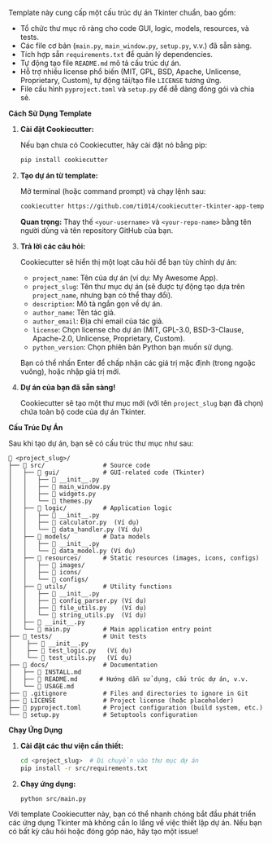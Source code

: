 Template này cung cấp một cấu trúc dự án Tkinter chuẩn, bao gồm:

*   Tổ chức thư mục rõ ràng cho code GUI, logic, models, resources, và tests.
*   Các file cơ bản (`main.py`, `main_window.py`, `setup.py`, v.v.) đã sẵn sàng.
*   Tích hợp sẵn `requirements.txt` để quản lý dependencies.
*   Tự động tạo file `README.md` mô tả cấu trúc dự án.
*   Hỗ trợ nhiều license phổ biến (MIT, GPL, BSD, Apache, Unlicense, Proprietary, Custom), tự động tải/tạo file `LICENSE` tương ứng.
*   File cấu hình `pyproject.toml` và `setup.py` để dễ dàng đóng gói và chia sẻ.

**Cách Sử Dụng Template**

1.  **Cài đặt Cookiecutter:**

    Nếu bạn chưa có Cookiecutter, hãy cài đặt nó bằng pip:

    ```bash
    pip install cookiecutter
    ```

2.  **Tạo dự án từ template:**

    Mở terminal (hoặc command prompt) và chạy lệnh sau:

    ```bash
    cookiecutter https://github.com/ti014/cookiecutter-tkinter-app-template
    ```

    **Quan trọng:** Thay thế `<your-username>` và `<your-repo-name>` bằng tên người dùng và tên repository GitHub của bạn.

3.  **Trả lời các câu hỏi:**

    Cookiecutter sẽ hiển thị một loạt câu hỏi để bạn tùy chỉnh dự án:

    *   `project_name`: Tên của dự án (ví dụ: My Awesome App).
    *   `project_slug`: Tên thư mục dự án (sẽ được tự động tạo dựa trên `project_name`, nhưng bạn có thể thay đổi).
    *   `description`: Mô tả ngắn gọn về dự án.
    *   `author_name`: Tên tác giả.
    *   `author_email`: Địa chỉ email của tác giả.
    *   `license`: Chọn license cho dự án (MIT, GPL-3.0, BSD-3-Clause, Apache-2.0, Unlicense, Proprietary, Custom).
    *   `python_version`: Chọn phiên bản Python bạn muốn sử dụng.

    Bạn có thể nhấn Enter để chấp nhận các giá trị mặc định (trong ngoặc vuông), hoặc nhập giá trị mới.

4.  **Dự án của bạn đã sẵn sàng!**

    Cookiecutter sẽ tạo một thư mục mới (với tên `project_slug` bạn đã chọn) chứa toàn bộ code của dự án Tkinter.

**Cấu Trúc Dự Án**

Sau khi tạo dự án, bạn sẽ có cấu trúc thư mục như sau:

```
📁 <project_slug>/
├── 📂 src/                # Source code
│   ├── 📂 gui/            # GUI-related code (Tkinter)
│   │   ├── 📜 __init__.py
│   │   ├── 📜 main_window.py
│   │   ├── 📜 widgets.py
│   │   └── 📜 themes.py
│   ├── 📂 logic/          # Application logic
│   │   ├── 📜 __init__.py
│   │   ├── 📜 calculator.py  (Ví dụ)
│   │   └── 📜 data_handler.py (Ví dụ)
│   ├── 📂 models/         # Data models
│   │   ├── 📜 __init__.py
│   │   └── 📜 data_model.py (Ví dụ)
│   ├── 📂 resources/      # Static resources (images, icons, configs)
│   │   ├── 📂 images/
│   │   ├── 📂 icons/
│   │   └── 📂 configs/
│   ├── 📂 utils/          # Utility functions
│   │   ├── 📜 __init__.py
│   │   ├── 📜 config_parser.py (Ví dụ)
│   │   ├── 📜 file_utils.py    (Ví dụ)
│   │   └── 📜 string_utils.py  (Ví dụ)
│   ├── 📜 __init__.py
│   └── 📜 main.py         # Main application entry point
├── 📂 tests/              # Unit tests
│    ├── 📜 __init__.py
│    ├── 📜 test_logic.py   (Ví dụ)
│    └── 📜 test_utils.py   (Ví dụ)
├── 📂 docs/               # Documentation
│   ├── 📜 INSTALL.md
│   ├── 📜 README.md      # Hướng dẫn sử dụng, cấu trúc dự án, v.v.
│   └── 📜 USAGE.md
├── 📜 .gitignore          # Files and directories to ignore in Git
├── 📜 LICENSE             # Project license (hoặc placeholder)
├── 📜 pyproject.toml      # Project configuration (build system, etc.)
└── 📜 setup.py            # Setuptools configuration
```

**Chạy Ứng Dụng**

1.  **Cài đặt các thư viện cần thiết:**

    ```bash
    cd <project_slug>  # Di chuyển vào thư mục dự án
    pip install -r src/requirements.txt
    ```

2.  **Chạy ứng dụng:**

    ```bash
    python src/main.py
    ```


Với template Cookiecutter này, bạn có thể nhanh chóng bắt đầu phát triển các ứng dụng Tkinter mà không cần lo lắng về việc thiết lập dự án. 
Nếu bạn có bất kỳ câu hỏi hoặc đóng góp nào, hãy tạo một issue!
